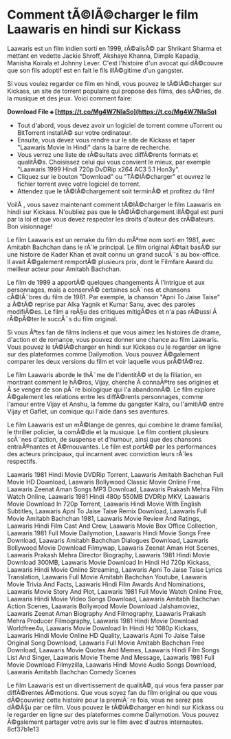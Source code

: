 
 
# Comment tÃ©lÃ©charger le film Laawaris en hindi sur Kickass
 
Laawaris est un film indien sorti en 1999, rÃ©alisÃ© par Shrikant Sharma et mettant en vedette Jackie Shroff, Akshaye Khanna, Dimple Kapadia, Manisha Koirala et Johnny Lever. C'est l'histoire d'un avocat qui dÃ©couvre que son fils adoptif est en fait le fils illÃ©gitime d'un gangster.
 
Si vous voulez regarder ce film en hindi, vous pouvez le tÃ©lÃ©charger sur Kickass, un site de torrent populaire qui propose des films, des sÃ©ries, de la musique et des jeux. Voici comment faire:
 
**Download File ⚹ [https://t.co/Mg4W7NIaSo](https://t.co/Mg4W7NIaSo)**


 
- Tout d'abord, vous devez avoir un logiciel de torrent comme uTorrent ou BitTorrent installÃ© sur votre ordinateur.
- Ensuite, vous devez vous rendre sur le site de Kickass et taper "Laawaris Movie In Hindi" dans la barre de recherche.
- Vous verrez une liste de rÃ©sultats avec diffÃ©rents formats et qualitÃ©s. Choisissez celui qui vous convient le mieux, par exemple "Laawaris 1999 Hindi 720p DvDRip x264 AC3 5.1 Hon3y".
- Cliquez sur le bouton "Download" ou "TÃ©lÃ©charger" et ouvrez le fichier torrent avec votre logiciel de torrent.
- Attendez que le tÃ©lÃ©chargement soit terminÃ© et profitez du film!

VoilÃ , vous savez maintenant comment tÃ©lÃ©charger le film Laawaris en hindi sur Kickass. N'oubliez pas que le tÃ©lÃ©chargement illÃ©gal est puni par la loi et que vous devez respecter les droits d'auteur des crÃ©ateurs. Bon visionnage!
  
Le film Laawaris est un remake du film du mÃªme nom sorti en 1981, avec Amitabh Bachchan dans le rÃ´le principal. Le film original Ã©tait basÃ© sur une histoire de Kader Khan et avait connu un grand succÃ¨s au box-office. Il avait Ã©galement remportÃ© plusieurs prix, dont le Filmfare Award du meilleur acteur pour Amitabh Bachchan.
 
Le film de 1999 a apportÃ© quelques changements Ã  l'intrigue et aux personnages, mais a conservÃ© certaines scÃ¨nes et chansons cÃ©lÃ¨bres du film de 1981. Par exemple, la chanson "Apni To Jaise Taise" a Ã©tÃ© reprise par Alka Yagnik et Kumar Sanu, avec des paroles modifiÃ©es. Le film a reÃ§u des critiques mitigÃ©es et n'a pas rÃ©ussi Ã  rÃ©pÃ©ter le succÃ¨s du film original.
 
Si vous Ãªtes fan de films indiens et que vous aimez les histoires de drame, d'action et de romance, vous pouvez donner une chance au film Laawaris. Vous pouvez le tÃ©lÃ©charger en hindi sur Kickass ou le regarder en ligne sur des plateformes comme Dailymotion. Vous pouvez Ã©galement comparer les deux versions du film et voir laquelle vous prÃ©fÃ©rez.
  
Le film Laawaris aborde le thÃ¨me de l'identitÃ© et de la filiation, en montrant comment le hÃ©ros, Vijay, cherche Ã  connaÃ®tre ses origines et Ã  se venger de son pÃ¨re biologique qui l'a abandonnÃ©. Le film explore Ã©galement les relations entre les diffÃ©rents personnages, comme l'amour entre Vijay et Anshu, la femme du gangster Kalra, ou l'amitiÃ© entre Vijay et Gaflet, un comique qui l'aide dans ses aventures.
 
Le film Laawaris est un mÃ©lange de genres, qui combine le drame familial, le thriller policier, la comÃ©die et la musique. Le film contient plusieurs scÃ¨nes d'action, de suspense et d'humour, ainsi que des chansons entraÃ®nantes et Ã©mouvantes. Le film est portÃ© par les performances des acteurs principaux, qui incarnent avec conviction leurs rÃ´les respectifs.
 
Laawaris 1981 Hindi Movie DVDRip Torrent,  Laawaris Amitabh Bachchan Full Movie HD Download,  Laawaris Bollywood Classic Movie Online Free,  Laawaris Zeenat Aman Songs MP3 Download,  Laawaris Prakash Mehra Film Watch Online,  Laawaris 1981 Hindi 480p 550MB DVDRip MKV,  Laawaris Movie Download In 720p Torrent,  Laawaris Hindi Movie With English Subtitles,  Laawaris Apni To Jaise Taise Remix Download,  Laawaris Full Movie Amitabh Bachchan 1981,  Laawaris Movie Review And Ratings,  Laawaris Hindi Film Cast And Crew,  Laawaris Movie Box Office Collection,  Laawaris 1981 Full Movie Dailymotion,  Laawaris Hindi Movie Songs Free Download,  Laawaris Amitabh Bachchan Dialogues Download,  Laawaris Bollywood Movie Download Filmywap,  Laawaris Zeenat Aman Hot Scenes,  Laawaris Prakash Mehra Director Biography,  Laawaris 1981 Hindi Movie Download 300MB,  Laawaris Movie Download In Hindi Hd 720p Kickass,  Laawaris Hindi Movie Online Streaming,  Laawaris Apni To Jaise Taise Lyrics Translation,  Laawaris Full Movie Amitabh Bachchan Youtube,  Laawaris Movie Trivia And Facts,  Laawaris Hindi Film Awards And Nominations,  Laawaris Movie Story And Plot,  Laawaris 1981 Full Movie Watch Online Free,  Laawaris Hindi Movie Video Songs Download,  Laawaris Amitabh Bachchan Action Scenes,  Laawaris Bollywood Movie Download Jalshamoviez,  Laawaris Zeenat Aman Biography And Filmography,  Laawaris Prakash Mehra Producer Filmography,  Laawaris 1981 Hindi Movie Download Worldfree4u,  Laawaris Movie Download In Hindi Hd 1080p Kickass,  Laawaris Hindi Movie Online HD Quality,  Laawaris Apni To Jaise Taise Original Song Download,  Laawaris Full Movie Amitabh Bachchan Free Download,  Laawaris Movie Quotes And Memes,  Laawaris Hindi Film Songs List And Singer,  Laawaris Movie Theme And Message,  Laawaris 1981 Full Movie Download Filmyzilla,  Laawaris Hindi Movie Audio Songs Download,  Laawaris Amitabh Bachchan Comedy Scenes
 
Le film Laawaris est un divertissement de qualitÃ©, qui vous fera passer par diffÃ©rentes Ã©motions. Que vous soyez fan du film original ou que vous dÃ©couvriez cette histoire pour la premiÃ¨re fois, vous ne serez pas dÃ©Ã§u par ce film. Vous pouvez le tÃ©lÃ©charger en hindi sur Kickass ou le regarder en ligne sur des plateformes comme Dailymotion. Vous pouvez Ã©galement partager votre avis sur le film avec d'autres internautes.
 8cf37b1e13
 
